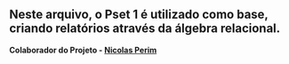 ## Neste arquivo, o Pset 1 é utilizado como base, criando relatórios através da álgebra relacional.
**Colaborador do Projeto - [Nicolas Perim](https://github.com/nicorivis)**
